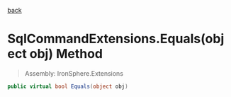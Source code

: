 ﻿

[back](/IronSphere.Extensions/types/SqlCommandExtensions)

# SqlCommandExtensions.Equals(object obj) Method

> Assembly: IronSphere.Extensions

```csharp
public virtual bool Equals(object obj)
```



 